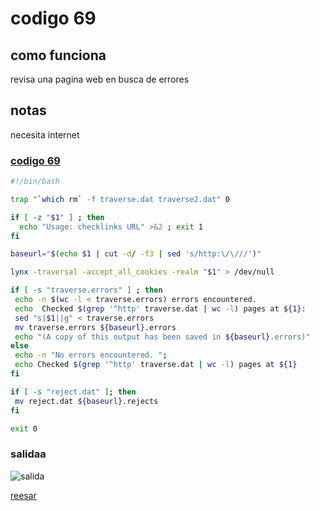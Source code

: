 # codigo 69
## como funciona
revisa una pagina web en busca de errores

## notas
necesita internet

### [codigo 69](Recipes/69checkLinks.sh)

```bash
#!/bin/bash

trap "`which rm` -f traverse.dat traverse2.dat" 0

if [ -z "$1" ] ; then
  echo "Usage: checklinks URL" >&2 ; exit 1
fi

baseurl="$(echo $1 | cut -d/ -f3 | sed 's/http:\/\///')"

lynx -traversal -accept_all_cookies -realm "$1" > /dev/null

if [ -s "traverse.errors" ] ; then
 echo -n $(wc -l < traverse.errors) errors encountered.
 echo  Checked $(grep '^http' traverse.dat | wc -l) pages at ${1}:
 sed "s|$1||g" < traverse.errors
 mv traverse.errors ${baseurl}.errors
 echo "(A copy of this output has been saved in ${baseurl}.errors)"
else
 echo -n "No errors encountered. ";
 echo Checked $(grep '^http' traverse.dat | wc -l) pages at ${1}  
fi

if [ -s "reject.dat" ]; then
 mv reject.dat ${baseurl}.rejects
fi

exit 0
```
### salidaa 
![salida](Salidas/69.png)

[reesar](README.md)